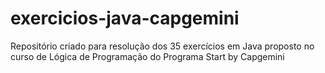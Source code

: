 # exercicios-java-capgemini
Repositório criado para resolução dos 35 exercícios em Java proposto no curso de Lógica de Programação do Programa Start by Capgemini
